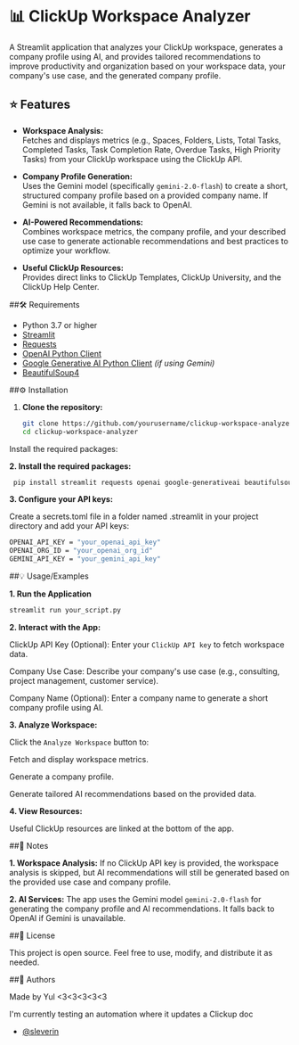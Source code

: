 
# 📊 ClickUp Workspace Analyzer    

A Streamlit application that analyzes your ClickUp workspace, generates a company profile using AI, and provides tailored recommendations to improve productivity and organization based on your workspace data, your company's use case, and the generated company profile.

## ⭐ Features

- **Workspace Analysis:**  
  Fetches and displays metrics (e.g., Spaces, Folders, Lists, Total Tasks, Completed Tasks, Task Completion Rate, Overdue Tasks, High Priority Tasks) from your ClickUp workspace using the ClickUp API.

- **Company Profile Generation:**  
  Uses the Gemini model (specifically `gemini-2.0-flash`) to create a short, structured company profile based on a provided company name. If Gemini is not available, it falls back to OpenAI.

- **AI-Powered Recommendations:**  
  Combines workspace metrics, the company profile, and your described use case to generate actionable recommendations and best practices to optimize your workflow.

- **Useful ClickUp Resources:**  
  Provides direct links to ClickUp Templates, ClickUp University, and the ClickUp Help Center.

##🛠️ Requirements

- Python 3.7 or higher
- [Streamlit](https://streamlit.io/)
- [Requests](https://pypi.org/project/requests/)
- [OpenAI Python Client](https://pypi.org/project/openai/)
- [Google Generative AI Python Client](https://pypi.org/project/google-generativeai/) *(if using Gemini)*
- [BeautifulSoup4](https://pypi.org/project/beautifulsoup4/)




##⚙️ Installation

1. **Clone the repository:**

   ```bash
   git clone https://github.com/yourusername/clickup-workspace-analyzer.git
   cd clickup-workspace-analyzer


Install the required packages:


**2. Install the required packages:**


```bash
 pip install streamlit requests openai google-generativeai beautifulsoup4
```
    

**3. Configure your API keys:**

Create a secrets.toml file in a folder named .streamlit in your project directory and add your API keys:

```bash
OPENAI_API_KEY = "your_openai_api_key"
OPENAI_ORG_ID = "your_openai_org_id"
GEMINI_API_KEY = "your_gemini_api_key"
```
##💡 Usage/Examples

**1. Run the Application**

```bash
streamlit run your_script.py

```

**2. Interact with the App:**

ClickUp API Key (Optional): Enter your `ClickUp API key` to fetch workspace data.

Company Use Case: Describe your company's use case (e.g., consulting, project management, customer service).

Company Name (Optional): Enter a company name to generate a short company profile using AI.

**3. Analyze Workspace:**

Click the `Analyze Workspace` button to:

Fetch and display workspace metrics.

Generate a company profile.

Generate tailored AI recommendations based on the provided data.

**4. View Resources:**

Useful ClickUp resources are linked at the bottom of the app.




##📝 Notes

**1. Workspace Analysis:**
If no ClickUp API key is provided, the workspace analysis is skipped, but AI recommendations will still be generated based on the provided use case and company profile.

**2. AI Services:**
The app uses the Gemini model `gemini-2.0-flash` for generating the company profile and AI recommendations. It falls back to OpenAI if Gemini is unavailable.

##🪪 License

This project is open source. Feel free to use, modify, and distribute it as needed.



##👤 Authors

Made by Yul <3<3<3<3<3

I'm currently testing an automation where it updates a Clickup doc

- [@sleverin](https://github.com/slever1n)


